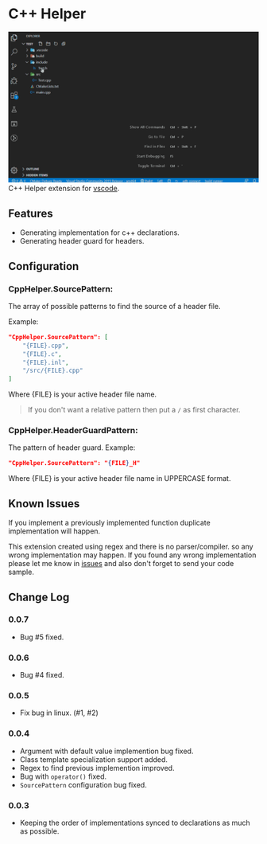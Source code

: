 # C++ Helper

![Screen Shot](/images/screenshot.gif)
C++ Helper extension for [vscode](https://code.visualstudio.com/).

## Features
* Generating implementation for c++ declarations.
* Generating header guard for headers.

## Configuration

### CppHelper.SourcePattern:
The array of possible patterns to find the source of a header file.

Example:
```json
"CppHelper.SourcePattern": [
    "{FILE}.cpp",
    "{FILE}.c",
    "{FILE}.inl",
    "/src/{FILE}.cpp"
]
```
Where {FILE} is your active header file name.
> If you don't want a relative pattern then put a `/` as first character.

### CppHelper.HeaderGuardPattern:
The pattern of header guard.
Example:
```json
"CppHelper.SourcePattern": "{FILE}_H"
```
Where {FILE} is your active header file name in UPPERCASE format.

## Known Issues
If you implement a previously implemented function duplicate implementation will happen.

This extension created using regex and there is no parser/compiler.
so any wrong implementation may happen.
If you found any wrong implementation please let me know in [issues](https://github.com/amir9480/vscode-cpp-helper/issues) and also don't forget to send your code sample.

## Change Log

### 0.0.7
* Bug #5 fixed.

### 0.0.6
* Bug #4 fixed.

### 0.0.5
* Fix bug in linux. (#1, #2)

### 0.0.4
* Argument with default value implemention bug fixed.
* Class template specialization support added.
* Regex to find previous implemention improved.
* Bug with `operator()` fixed.
* `SourcePattern` configuration bug fixed.

### 0.0.3
* Keeping the order of implementations synced to declarations as much as possible.
